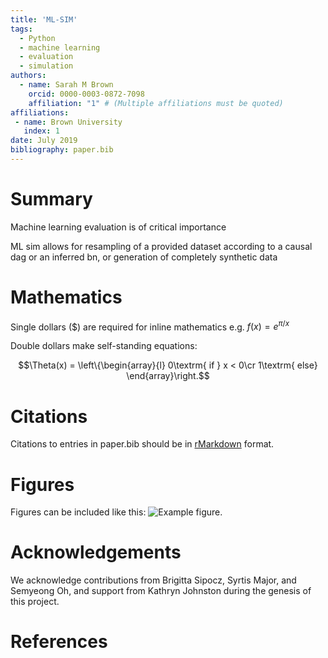 ```yaml
---
title: 'ML-SIM'
tags:
  - Python
  - machine learning
  - evaluation
  - simulation
authors:
  - name: Sarah M Brown
    orcid: 0000-0003-0872-7098
    affiliation: "1" # (Multiple affiliations must be quoted)
affiliations:
 - name: Brown University
   index: 1
date: July 2019
bibliography: paper.bib
---
```


# Summary

Machine learning evaluation is of critical importance

ML sim allows for resampling of a provided dataset according to a causal dag or an inferred bn, or generation of completely synthetic data

# Mathematics

Single dollars ($) are required for inline mathematics e.g. $f(x) = e^{\pi/x}$

Double dollars make self-standing equations:

$$\Theta(x) = \left\{\begin{array}{l}
0\textrm{ if } x < 0\cr
1\textrm{ else}
\end{array}\right.$$


# Citations

Citations to entries in paper.bib should be in
[rMarkdown](http://rmarkdown.rstudio.com/authoring_bibliographies_and_citations.html)
format.

# Figures

Figures can be included like this: ![Example figure.](figure.png)

# Acknowledgements

We acknowledge contributions from Brigitta Sipocz, Syrtis Major, and Semyeong
Oh, and support from Kathryn Johnston during the genesis of this project.

# References
